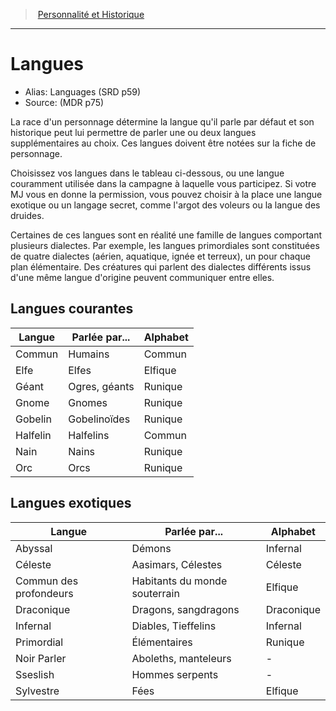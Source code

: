 
<!--Items-->

> <!--ParentNameLink-->[Personnalité et Historique](personnality_background_hd.md#)<!--/ParentNameLink-->

---

# <!--Name-->Langues<!--/Name-->

- Alias: <!--AltName-->Languages (SRD p59)<!--/AltName-->
- Source: <!--Source-->(MDR p75)<!--/Source-->

La race d'un personnage détermine la langue qu'il parle par défaut et son historique peut lui permettre de parler une ou deux langues supplémentaires au choix. Ces langues doivent être notées sur la fiche de personnage.

Choisissez vos langues dans le tableau ci-dessous, ou une langue couramment utilisée dans la campagne à laquelle vous participez. Si votre MJ vous en donne la permission, vous pouvez choisir à la place une langue exotique ou un langage secret, comme l'argot des voleurs ou la langue des druides.

Certaines de ces langues sont en réalité une famille de langues comportant plusieurs dialectes. Par exemple, les langues primordiales sont constituées de quatre dialectes (aérien, aquatique, ignée et terreux), un pour chaque plan élémentaire. Des créatures qui parlent des dialectes différents issus d'une même langue d'origine peuvent communiquer entre elles.


<!--GenericItem-->

## <!--Name-->Langues courantes<!--/Name-->

|Langue|Parlée par...|Alphabet|
|---|---|---|
|Commun|Humains|Commun|
|Elfe|Elfes|Elfique|
|Géant|Ogres, géants|Runique|
|Gnome|Gnomes|Runique|
|Gobelin|Gobelinoïdes|Runique|
|Halfelin|Halfelins|Commun|
|Nain|Nains|Runique|
|Orc|Orcs|Runique|


<!--/GenericItem-->

<!--GenericItem-->

## <!--Name-->Langues exotiques<!--/Name-->

|Langue|Parlée par...|Alphabet|
|---|---|---|
|Abyssal|Démons|Infernal|
|Céleste|Aasimars, Célestes|Céleste|
|Commun des <!--br-->profondeurs|Habitants du <!--br-->monde souterrain|Elfique|
|Draconique|Dragons, sangdragons|Draconique|
|Infernal|Diables, Tieffelins|Infernal|
|Primordial|Élémentaires|Runique|
|Noir Parler|Aboleths, manteleurs|-|
|Sseslish|Hommes serpents|-|
|Sylvestre|Fées|Elfique|


<!--/GenericItem-->

<!--/Items-->



